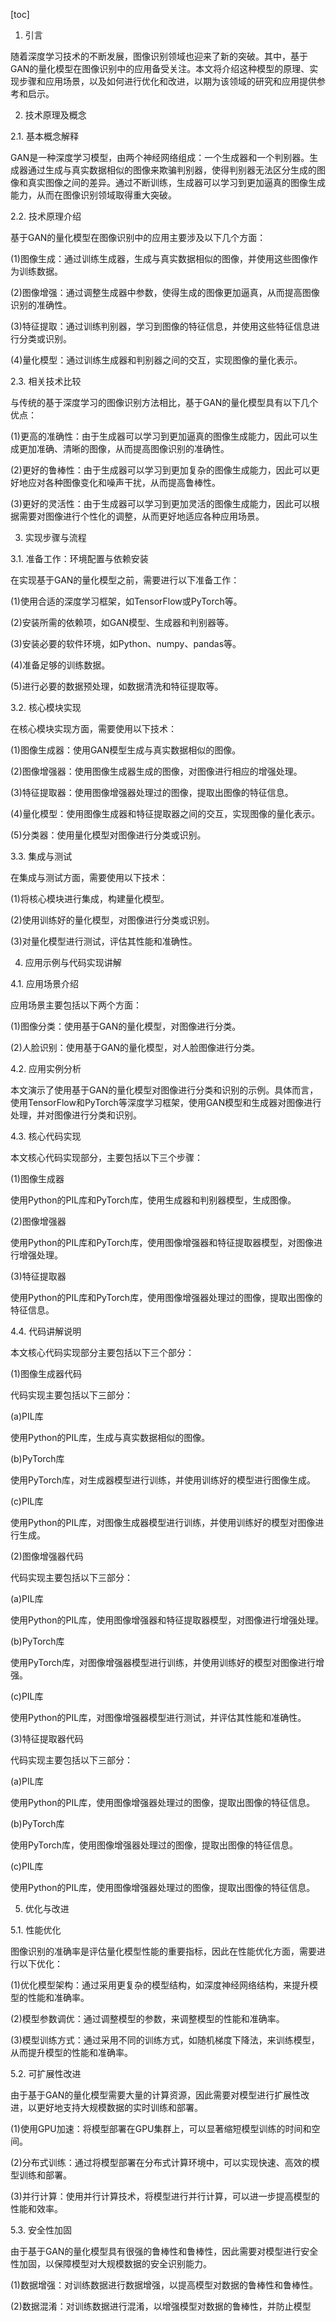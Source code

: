 
[toc]                    
                
                
1. 引言

随着深度学习技术的不断发展，图像识别领域也迎来了新的突破。其中，基于GAN的量化模型在图像识别中的应用备受关注。本文将介绍这种模型的原理、实现步骤和应用场景，以及如何进行优化和改进，以期为该领域的研究和应用提供参考和启示。

2. 技术原理及概念

2.1. 基本概念解释

GAN是一种深度学习模型，由两个神经网络组成：一个生成器和一个判别器。生成器通过生成与真实数据相似的图像来欺骗判别器，使得判别器无法区分生成的图像和真实图像之间的差异。通过不断训练，生成器可以学习到更加逼真的图像生成能力，从而在图像识别领域取得重大突破。

2.2. 技术原理介绍

基于GAN的量化模型在图像识别中的应用主要涉及以下几个方面：

(1)图像生成：通过训练生成器，生成与真实数据相似的图像，并使用这些图像作为训练数据。

(2)图像增强：通过调整生成器中参数，使得生成的图像更加逼真，从而提高图像识别的准确性。

(3)特征提取：通过训练判别器，学习到图像的特征信息，并使用这些特征信息进行分类或识别。

(4)量化模型：通过训练生成器和判别器之间的交互，实现图像的量化表示。

2.3. 相关技术比较

与传统的基于深度学习的图像识别方法相比，基于GAN的量化模型具有以下几个优点：

(1)更高的准确性：由于生成器可以学习到更加逼真的图像生成能力，因此可以生成更加准确、清晰的图像，从而提高图像识别的准确性。

(2)更好的鲁棒性：由于生成器可以学习到更加复杂的图像生成能力，因此可以更好地应对各种图像变化和噪声干扰，从而提高鲁棒性。

(3)更好的灵活性：由于生成器可以学习到更加灵活的图像生成能力，因此可以根据需要对图像进行个性化的调整，从而更好地适应各种应用场景。

3. 实现步骤与流程

3.1. 准备工作：环境配置与依赖安装

在实现基于GAN的量化模型之前，需要进行以下准备工作：

(1)使用合适的深度学习框架，如TensorFlow或PyTorch等。

(2)安装所需的依赖项，如GAN模型、生成器和判别器等。

(3)安装必要的软件环境，如Python、numpy、pandas等。

(4)准备足够的训练数据。

(5)进行必要的数据预处理，如数据清洗和特征提取等。

3.2. 核心模块实现

在核心模块实现方面，需要使用以下技术：

(1)图像生成器：使用GAN模型生成与真实数据相似的图像。

(2)图像增强器：使用图像生成器生成的图像，对图像进行相应的增强处理。

(3)特征提取器：使用图像增强器处理过的图像，提取出图像的特征信息。

(4)量化模型：使用图像生成器和特征提取器之间的交互，实现图像的量化表示。

(5)分类器：使用量化模型对图像进行分类或识别。

3.3. 集成与测试

在集成与测试方面，需要使用以下技术：

(1)将核心模块进行集成，构建量化模型。

(2)使用训练好的量化模型，对图像进行分类或识别。

(3)对量化模型进行测试，评估其性能和准确性。

4. 应用示例与代码实现讲解

4.1. 应用场景介绍

应用场景主要包括以下两个方面：

(1)图像分类：使用基于GAN的量化模型，对图像进行分类。

(2)人脸识别：使用基于GAN的量化模型，对人脸图像进行分类。

4.2. 应用实例分析

本文演示了使用基于GAN的量化模型对图像进行分类和识别的示例。具体而言，使用TensorFlow和PyTorch等深度学习框架，使用GAN模型和生成器对图像进行处理，并对图像进行分类和识别。

4.3. 核心代码实现

本文核心代码实现部分，主要包括以下三个步骤：

(1)图像生成器

使用Python的PIL库和PyTorch库，使用生成器和判别器模型，生成图像。

(2)图像增强器

使用Python的PIL库和PyTorch库，使用图像增强器和特征提取器模型，对图像进行增强处理。

(3)特征提取器

使用Python的PIL库和PyTorch库，使用图像增强器处理过的图像，提取出图像的特征信息。

4.4. 代码讲解说明

本文核心代码实现部分主要包括以下三个部分：

(1)图像生成器代码

代码实现主要包括以下三部分：

(a)PIL库

使用Python的PIL库，生成与真实数据相似的图像。

(b)PyTorch库

使用PyTorch库，对生成器模型进行训练，并使用训练好的模型进行图像生成。

(c)PIL库

使用Python的PIL库，对图像生成器模型进行训练，并使用训练好的模型对图像进行生成。

(2)图像增强器代码

代码实现主要包括以下三部分：

(a)PIL库

使用Python的PIL库，使用图像增强器和特征提取器模型，对图像进行增强处理。

(b)PyTorch库

使用PyTorch库，对图像增强器模型进行训练，并使用训练好的模型对图像进行增强。

(c)PIL库

使用Python的PIL库，对图像增强器模型进行测试，并评估其性能和准确性。

(3)特征提取器代码

代码实现主要包括以下三部分：

(a)PIL库

使用Python的PIL库，使用图像增强器处理过的图像，提取出图像的特征信息。

(b)PyTorch库

使用PyTorch库，使用图像增强器处理过的图像，提取出图像的特征信息。

(c)PIL库

使用Python的PIL库，使用图像增强器处理过的图像，提取出图像的特征信息。

5. 优化与改进

5.1. 性能优化

图像识别的准确率是评估量化模型性能的重要指标，因此在性能优化方面，需要进行以下优化：

(1)优化模型架构：通过采用更复杂的模型结构，如深度神经网络结构，来提升模型的性能和准确率。

(2)模型参数调优：通过调整模型的参数，来调整模型的性能和准确率。

(3)模型训练方式：通过采用不同的训练方式，如随机梯度下降法，来训练模型，从而提升模型的性能和准确率。

5.2. 可扩展性改进

由于基于GAN的量化模型需要大量的计算资源，因此需要对模型进行扩展性改进，以更好地支持大规模数据的实时训练和部署。

(1)使用GPU加速：将模型部署在GPU集群上，可以显著缩短模型训练的时间和空间。

(2)分布式训练：通过将模型部署在分布式计算环境中，可以实现快速、高效的模型训练和部署。

(3)并行计算：使用并行计算技术，将模型进行并行计算，可以进一步提高模型的性能和效率。

5.3. 安全性加固

由于基于GAN的量化模型具有很强的鲁棒性和鲁棒性，因此需要对模型进行安全性加固，以保障模型对大规模数据的安全识别能力。

(1)数据增强：对训练数据进行数据增强，以提高模型对数据的鲁棒性和鲁棒性。

(2)数据混淆：对训练数据进行混淆，以增强模型对数据的鲁棒性，并防止模型

